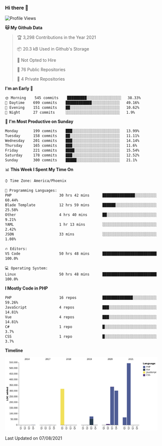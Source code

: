 ### Hi there 👋

<!--START_SECTION:waka-->
![Profile Views](http://img.shields.io/badge/Profile%20Views-0-blue)

**🐱 My Github Data** 

> 🏆 3,298 Contributions in the Year 2021
 > 
> 📦 20.3 kB Used in Github's Storage 
 > 
> 🚫 Not Opted to Hire
 > 
> 📜 76 Public Repositories 
 > 
> 🔑 4 Private Repositories  
 > 
**I'm an Early 🐤** 

```text
🌞 Morning    545 commits    █████████░░░░░░░░░░░░░░░░   38.33% 
🌆 Daytime    699 commits    ████████████░░░░░░░░░░░░░   49.16% 
🌃 Evening    151 commits    ██░░░░░░░░░░░░░░░░░░░░░░░   10.62% 
🌙 Night      27 commits     ░░░░░░░░░░░░░░░░░░░░░░░░░   1.9%

```
📅 **I'm Most Productive on Sunday** 

```text
Monday       199 commits    ███░░░░░░░░░░░░░░░░░░░░░░   13.99% 
Tuesday      158 commits    ██░░░░░░░░░░░░░░░░░░░░░░░   11.11% 
Wednesday    201 commits    ███░░░░░░░░░░░░░░░░░░░░░░   14.14% 
Thursday     165 commits    ███░░░░░░░░░░░░░░░░░░░░░░   11.6% 
Friday       221 commits    ████░░░░░░░░░░░░░░░░░░░░░   15.54% 
Saturday     178 commits    ███░░░░░░░░░░░░░░░░░░░░░░   12.52% 
Sunday       300 commits    █████░░░░░░░░░░░░░░░░░░░░   21.1%

```


📊 **This Week I Spent My Time On** 

```text
⌚︎ Time Zone: America/Phoenix

💬 Programming Languages: 
PHP                      30 hrs 42 mins      ███████████████░░░░░░░░░░   60.44% 
Blade Template           12 hrs 59 mins      ██████░░░░░░░░░░░░░░░░░░░   25.58% 
Other                    4 hrs 40 mins       ██░░░░░░░░░░░░░░░░░░░░░░░   9.21% 
YAML                     1 hr 13 mins        ░░░░░░░░░░░░░░░░░░░░░░░░░   2.42% 
JSON                     33 mins             ░░░░░░░░░░░░░░░░░░░░░░░░░   1.08%

🔥 Editors: 
VS Code                  50 hrs 48 mins      █████████████████████████   100.0%

💻 Operating System: 
Linux                    50 hrs 48 mins      █████████████████████████   100.0%

```

**I Mostly Code in PHP** 

```text
PHP                      16 repos            ██████████████░░░░░░░░░░░   59.26% 
JavaScript               4 repos             ███░░░░░░░░░░░░░░░░░░░░░░   14.81% 
Vue                      4 repos             ███░░░░░░░░░░░░░░░░░░░░░░   14.81% 
C#                       1 repo              █░░░░░░░░░░░░░░░░░░░░░░░░   3.7% 
CSS                      1 repo              █░░░░░░░░░░░░░░░░░░░░░░░░   3.7%

```


**Timeline**

![Chart not found](https://raw.githubusercontent.com/mikebronner/mikebronner/master/charts/bar_graph.png) 


 Last Updated on 07/08/2021
<!--END_SECTION:waka-->

<!--
**mikebronner/mikebronner** is a ✨ _special_ ✨ repository because its `README.md` (this file) appears on your GitHub profile.

Here are some ideas to get you started:

- 🔭 I’m currently working on ...
- 🌱 I’m currently learning ...
- 👯 I’m looking to collaborate on ...
- 🤔 I’m looking for help with ...
- 💬 Ask me about ...
- 📫 How to reach me: ...
- 😄 Pronouns: ...
- ⚡ Fun fact: ...
-->
